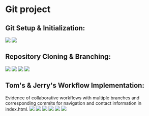 # Git project 


## Git Setup & Initialization:
![](./assets/git-commands2.png)
![](./assets/create-repo.png)

## Repository Cloning & Branching:

![](./assets/clone-repo.png)
![](./assets/git-clone.png)
![](./assets/switch-branch-update-nav.png)
![](./assets/git-branch.png)

## Tom's & Jerry's Workflow Implementation:
Evidence of collaborative workflows with multiple branches and corresponding commits for navigation and contact information in index.html. 
![](./assets/tom&jerry-html.png)
![](./assets/contact-info-html-info.png)
![](./assets/update-navigation-branch.png)
![](./assets/pull-update-navigation-branch.png)
![](./assets/add-contact-info-branch.png)
![](./assets/git-first-commit.png)
